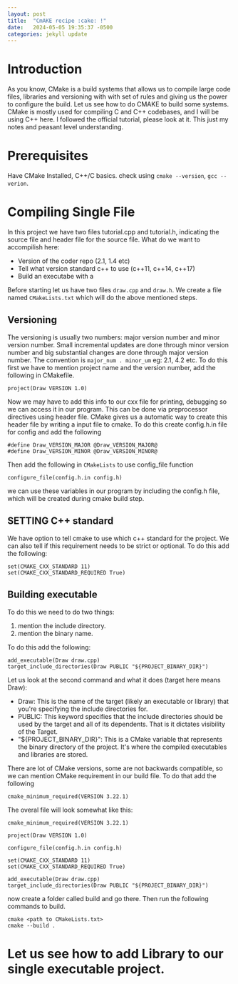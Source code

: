 ```yaml
---
layout: post
title:  "CmAKE recipe :cake: !"
date:   2024-05-05 19:35:37 -0500
categories: jekyll update
---
```

# Introduction
As you know, CMake is a build systems that allows us to compile large code files, libraries and versioning with
with set of rules and giving us the power to configure the build. Let us see how to do CMAKE to build some systems. CMake is mostly used for compiling C and C++ codebases, and I will be using C++ here.
I followed the official tutorial, please look at it. This just my notes and peasant level understanding.

# Prerequisites
Have CMake Installed, C++/C basics. check using `cmake --version`, `gcc --verion`.

# Compiling Single File
In this project we have two files tutorial.cpp and tutorial.h, indicating the source file and header file for the source file. What do we want to accompilish here:
- Version of the coder repo (2.1, 1.4 etc)
- Tell what version standard c++ to use (c++11, c++14, c++17)
- Build an executabe with a 

Before starting let us have two files `draw.cpp` and `draw.h`. We create a file named `CMakeLists.txt` which will do the above mentioned steps.

## Versioning
The versioning is usually two numbers: major version number and minor version number. Small incremental updates are done through minor version number and big substantial changes are done through major version number. The convention is `major_num . minor_um` eg: 2.1, 4.2 etc. To do this first we have to mention project name and the version number, add the following in CMakefile.
```
project(Draw VERSION 1.0)
```
Now we may have to add this info to our cxx file for printing, debugging so we can access it in our program. This can be done via preprocessor directives using header file. CMake gives us a automatic way to create this header file by writing a input file to cmake. To do this create config.h.in file for config and add the following
```
#define Draw_VERSION_MAJOR @Draw_VERSION_MAJOR@
#define Draw_VERSION_MINOR @Draw_VERSION_MINOR@
```
Then add the following in `CMakeLists` to use config_file function
```
configure_file(config.h.in config.h)
```

we can use these variables in our program by including the config.h file, which will be created during cmake build step.

## SETTING C++ standard
We have option to tell cmake to use which c++ standard for the project. We can also tell if this requirement needs to be strict or optional. To do this add the following:
```
set(CMAKE_CXX_STANDARD 11)
set(CMAKE_CXX_STANDARD_REQUIRED True)
```

## Building executable
To do this we need to do two things:
1. mention the include directory.
2. mention the binary name.

To do this add the following:
```
add_executable(Draw draw.cpp)
target_include_directories(Draw PUBLIC "${PROJECT_BINARY_DIR}")
```
Let us look at the second command and what it does (target here means Draw):
- Draw: This is the name of the target (likely an executable or library) that you're specifying the include directories for.
- PUBLIC: This keyword specifies that the include directories should be used by the target and all of its dependents. That is it dictates visibility of the Target.
- "${PROJECT_BINARY_DIR}": This is a CMake variable that represents the binary directory of the project. It's where the compiled executables and libraries are stored.

There are lot of CMake versions, some are not backwards compatible, so we can mention CMake requirement in our build file. To do that add the following
```
cmake_minimum_required(VERSION 3.22.1)
```

The overal file will look somewhat like this:
```
cmake_minimum_required(VERSION 3.22.1)

project(Draw VERSION 1.0)

configure_file(config.h.in config.h)

set(CMAKE_CXX_STANDARD 11)
set(CMAKE_CXX_STANDARD_REQUIRED True)

add_executable(Draw draw.cpp)
target_include_directories(Draw PUBLIC "${PROJECT_BINARY_DIR}")
```

now create a folder called build and go there. Then run the following commands to build.
```
cmake <path to CMakeLists.txt>
cmake --build .
```

# Let us see how to add Library to our single executable project.




